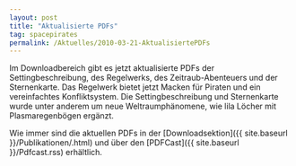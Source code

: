 ```yaml
---
layout: post
title: "Aktualisierte PDFs"
tag: spacepirates
permalink: /Aktuelles/2010-03-21-AktualisiertePDFs
---
```



Im Downloadbereich gibt es jetzt aktualisierte PDFs der Settingbeschreibung, des Regelwerks, des Zeitraub-Abenteuers und der Sternenkarte. Das Regelwerk bietet jetzt Macken für Piraten und ein vereinfachtes Konfliktsystem. Die Settingbeschreibung und Sternenkarte wurde unter anderem um neue Weltraumphänomene, wie lila Löcher mit Plasmaregenbögen ergänzt.

Wie immer sind die aktuellen PDFs in der [Downloadsektion]({{ site.baseurl }}/Publikationen/.html) und über den [PDFCast]({{ site.baseurl }}/Pdfcast.rss) erhältlich.

